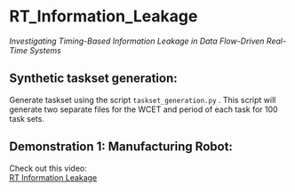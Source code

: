 # RT_Information_Leakage
*Investigating Timing-Based Information Leakage in Data Flow-Driven Real-Time Systems*

## Synthetic taskset generation: 

Generate taskset using the script `taskset_generation.py` . This script will generate two separate files for the WCET and period of each task for 100 task sets.

 ## Demonstration 1: Manufacturing Robot: 
Check out this video:  
[RT Information Leakage](https://www.youtube.com/@RT_Information_Leakage)

